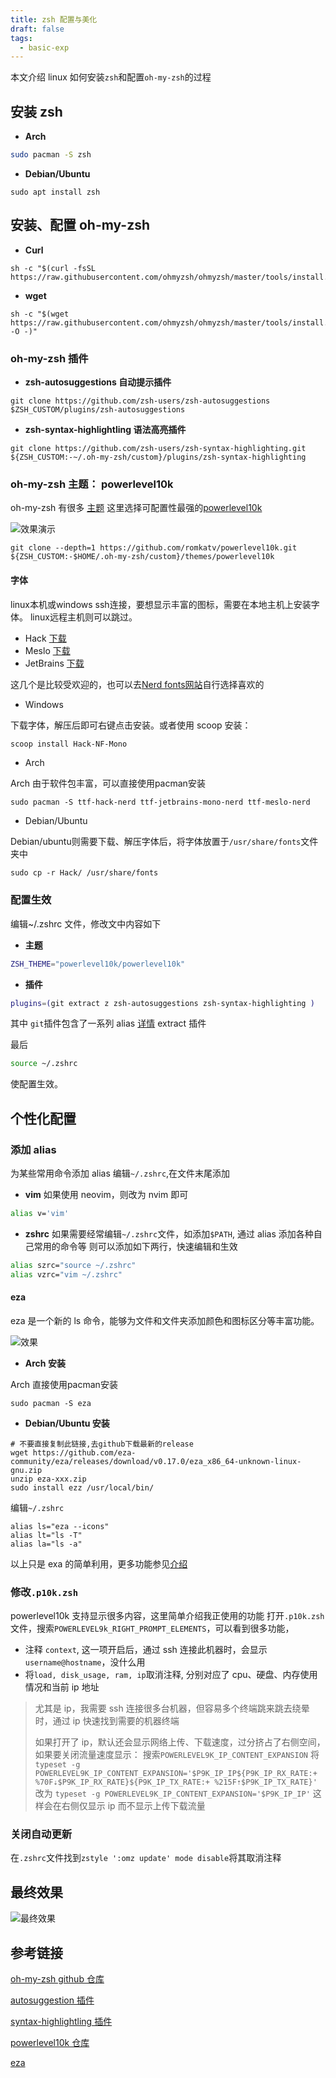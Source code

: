 ```yaml
---
title: zsh 配置与美化
draft: false
tags:
  - basic-exp
---
```



本文介绍 linux 如何安装`zsh`和配置`oh-my-zsh`的过程

## 安装 zsh

- **Arch**

```bash
sudo pacman -S zsh
```

- **Debian/Ubuntu**

```shell
sudo apt install zsh
```

## 安装、配置 oh-my-zsh

- **Curl**

```shell
sh -c "$(curl -fsSL https://raw.githubusercontent.com/ohmyzsh/ohmyzsh/master/tools/install.sh)"
```

- **wget**

```shell
sh -c "$(wget https://raw.githubusercontent.com/ohmyzsh/ohmyzsh/master/tools/install.sh -O -)"
```

### oh-my-zsh 插件

- **zsh-autosuggestions 自动提示插件**

```shell
git clone https://github.com/zsh-users/zsh-autosuggestions $ZSH_CUSTOM/plugins/zsh-autosuggestions
```

- **zsh-syntax-highlightling 语法高亮插件**

```shell
git clone https://github.com/zsh-users/zsh-syntax-highlighting.git ${ZSH_CUSTOM:-~/.oh-my-zsh/custom}/plugins/zsh-syntax-highlighting
```

### oh-my-zsh 主题： powerlevel10k

oh-my-zsh 有很多 [主题](https://github.com/ohmyzsh/ohmyzsh/wiki/Themes)
这里选择可配置性最强的[powerlevel10k](https://github.com/romkatv/powerlevel10k)

![效果演示](https://raw.githubusercontent.com/romkatv/powerlevel10k-media/master/prompt-styles-high-contrast.png)

```shell
git clone --depth=1 https://github.com/romkatv/powerlevel10k.git ${ZSH_CUSTOM:-$HOME/.oh-my-zsh/custom}/themes/powerlevel10k
```

#### 字体
    

linux本机或windows ssh连接，要想显示丰富的图标，需要在本地主机上安装字体。
linux远程主机则可以跳过。
- Hack [下载](https://github.com/ryanoasis/nerd-fonts/releases/download/v3.0.2/Hack.zip)
- Meslo [下载](https://github.com/ryanoasis/nerd-fonts/releases/download/v3.0.2/Meslo.zip)
- JetBrains [下载](https://github.com/ryanoasis/nerd-fonts/releases/download/v3.0.2/JetBrainsMono.zip)

这几个是比较受欢迎的，也可以去[Nerd fonts网站](https://www.nerdfonts.com/font-downloads)自行选择喜欢的

- Windows
    
下载字体，解压后即可右键点击安装。或者使用 scoop 安装：

```powershell
scoop install Hack-NF-Mono
```

- Arch

Arch 由于软件包丰富，可以直接使用pacman安装

```shell
sudo pacman -S ttf-hack-nerd ttf-jetbrains-mono-nerd ttf-meslo-nerd
```

- Debian/Ubuntu

Debian/ubuntu则需要下载、解压字体后，将字体放置于`/usr/share/fonts`文件夹中
```shell
sudo cp -r Hack/ /usr/share/fonts
```

### 配置生效

编辑~/.zshrc 文件，修改文中内容如下

- **主题**

```bash
ZSH_THEME="powerlevel10k/powerlevel10k"
```

- **插件**

```bash
plugins=(git extract z zsh-autosuggestions zsh-syntax-highlighting )
```

其中 `git`插件包含了一系列 alias [详情](https://github.com/ohmyzsh/ohmyzsh/tree/master/plugins/git)
extract 插件

最后

```bash
source ~/.zshrc
```

使配置生效。

## 个性化配置

### 添加 alias

为某些常用命令添加 alias
编辑`~/.zshrc`,在文件末尾添加

- **vim**
    如果使用 neovim，则改为 nvim 即可

```bash
alias v='vim'
```

- **zshrc**
    如果需要经常编辑`~/.zshrc`文件，如添加`$PATH`, 通过 alias 添加各种自己常用的命令等
    则可以添加如下两行，快速编辑和生效

```bash
alias szrc="source ~/.zshrc"
alias vzrc="vim ~/.zshrc"
```

#### eza

eza 是一个新的 ls 命令，能够为文件和文件夹添加颜色和图标区分等丰富功能。

![效果](https://assets.oliverustc.top/cfoliver/2023/12/9e70e5a25f78a5a6a82c25ce330cdd65.gif)

- **Arch 安装**

Arch 直接使用pacman安装
```
sudo pacman -S eza
```

- **Debian/Ubuntu 安装**

```shell
# 不要直接复制此链接,去github下载最新的release
wget https://github.com/eza-community/eza/releases/download/v0.17.0/eza_x86_64-unknown-linux-gnu.zip
unzip eza-xxx.zip 
sudo install ezz /usr/local/bin/
```

编辑`~/.zshrc`

```
alias ls="eza --icons"
alias lt="ls -T"
alias la="ls -a"
```

以上只是 exa 的简单利用，更多功能参见[介绍](https://github.com/eza-community/eza?tab=readme-ov-file#command-line-options)

### 修改`.p10k.zsh`

powerlevel10k 支持显示很多内容，这里简单介绍我正使用的功能
打开`.p10k.zsh`文件，搜索`POWERLEVEL9k_RIGHT_PROMPT_ELEMENTS`，可以看到很多功能，

- 注释 `context`, 这一项开启后，通过 ssh 连接此机器时，会显示`username@hostname`，没什么用
- 将`load, disk_usage, ram, ip`取消注释, 分别对应了 cpu、硬盘、内存使用情况和当前 ip 地址

> 尤其是 ip，我需要 ssh 连接很多台机器，但容易多个终端跳来跳去绕晕时，通过 ip 快速找到需要的机器终端
>
> 如果打开了 ip，默认还会显示网络上传、下载速度，过分挤占了右侧空间，如果要关闭流量速度显示：
> 搜索`POWERLEVEL9K_IP_CONTENT_EXPANSION` 将
> `typeset -g POWERLEVEL9K_IP_CONTENT_EXPANSION='$P9K_IP_IP${P9K_IP_RX_RATE:+ %70F⇣$P9K_IP_RX_RATE}${P9K_IP_TX_RATE:+ %215F⇡$P9K_IP_TX_RATE}'`
> 改为
> `typeset -g POWERLEVEL9K_IP_CONTENT_EXPANSION='$P9K_IP_IP'`
> 这样会在右侧仅显示 ip 而不显示上传下载流量

### 关闭自动更新

在`.zshrc`文件找到`zstyle ':omz update' mode disable`将其取消注释

## 最终效果

![最终效果](https://assets.oliverustc.top/cfoliver/2023/12/09c9b75d4c4297505c4dd17f5436c0bb.png)

## 参考链接

[oh-my-zsh github 仓库](https://github.com/ohmyzsh/ohmyzsh)

[autosuggestion 插件](https://github.com/zsh-users/zsh-autosuggestions/blob/master/INSTALL.md)

[syntax-highlightling 插件](https://github.com/zsh-users/zsh-syntax-highlighting/blob/master/INSTALL.md)

[powerlevel10k 仓库](https://github.com/romkatv/powerlevel10k)

[eza](https://github.com/eza-community/eza)